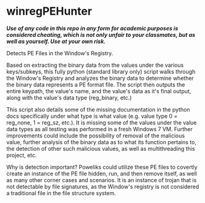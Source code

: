 # winregPEHunter

<b><i>Use of any code in this repo in any form for academic purposes is considered cheating, which is not only unfair to your classmates, but as well as yourself. Use at your own risk.</i></b>

Detects PE Files in the Window's Registry.

Based on extracting the binary data from the values under the various keys/subkeys, this fully python (standard library only) script walks through the Window's Registry and analyzes the binary data to determine whether the binary data represents a PE format file. The script then outputs the entire keypath, the value's name, and the value's data as it's final output, along with the value's data type (reg_binary, etc.)

This script also details some of the missing documentation in the python docs specifically under what type is what value (e.g. value type 0 = reg_none, 1 = reg_sz, etc.). It is missing some of the values under the value data types as all testing was performed in a fresh Windows 7 VM. Further improvements could include the possibility of removal of the malicious value, further analysis of the binary data as to what its function pertains to, the detection of other such malicious values, as well as multithreading this project, etc. 

Why is detection important? Poweliks could utilize these PE files to covertly create an instance of the PE file hidden, run, and then remove itself, as well as many other corner cases and scenarios. It is an instance of trojan that is not detectable by file signatures, as the Window's registry is not considered a traditional file in the file structure system.

